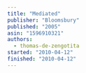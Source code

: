 ```yaml
---
title: "Mediated"
publisher: "Bloomsbury"
published: "2005"
asin: "1596910321"
authors:
  - thomas-de-zengotita
started: "2010-04-12"
finished: "2010-04-12"
---
```

